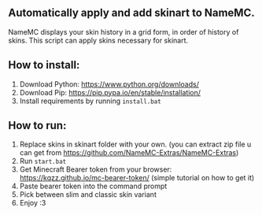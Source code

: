 ## Automatically apply and add skinart to NameMC.
NameMC displays your skin history in a grid form, in order of history of skins. This script can apply skins necessary for skinart.

## How to install:
1) Download Python: https://www.python.org/downloads/
2) Download Pip: https://pip.pypa.io/en/stable/installation/
3) Install requirements by running `install.bat`


## How to run:
1) Replace skins in skinart folder with your own. (you can extract zip file u can get from https://github.com/NameMC-Extras/NameMC-Extras)
2) Run `start.bat`
3) Get Minecraft Bearer token from your browser: https://kqzz.github.io/mc-bearer-token/ (simple tutorial on how to get it)
4) Paste bearer token into the command prompt
5) Pick between slim and classic skin variant
6) Enjoy :3
